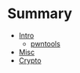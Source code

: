 # Summary

- [Intro](./intro.md)
    - [pwntools](./pwntools.md)
- [Misc](./misc.md)
- [Crypto](./osint/osint.md)